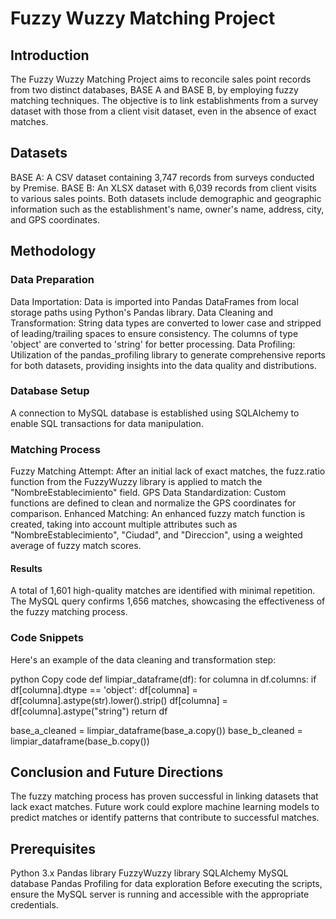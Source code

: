 # Fuzzy Wuzzy Matching Project
## Introduction
The Fuzzy Wuzzy Matching Project aims to reconcile sales point records from two distinct databases, BASE A and BASE B, by employing fuzzy matching techniques. The objective is to link establishments from a survey dataset with those from a client visit dataset, even in the absence of exact matches.

## Datasets
BASE A: A CSV dataset containing 3,747 records from surveys conducted by Premise.
BASE B: An XLSX dataset with 6,039 records from client visits to various sales points.
Both datasets include demographic and geographic information such as the establishment's name, owner's name, address, city, and GPS coordinates.

## Methodology
### Data Preparation
Data Importation: Data is imported into Pandas DataFrames from local storage paths using Python's Pandas library.
Data Cleaning and Transformation: String data types are converted to lower case and stripped of leading/trailing spaces to ensure consistency. The columns of type 'object' are converted to 'string' for better processing.
Data Profiling: Utilization of the pandas_profiling library to generate comprehensive reports for both datasets, providing insights into the data quality and distributions.
### Database Setup
A connection to MySQL database is established using SQLAlchemy to enable SQL transactions for data manipulation.
### Matching Process
Fuzzy Matching Attempt: After an initial lack of exact matches, the fuzz.ratio function from the FuzzyWuzzy library is applied to match the "NombreEstablecimiento" field.
GPS Data Standardization: Custom functions are defined to clean and normalize the GPS coordinates for comparison.
Enhanced Matching: An enhanced fuzzy match function is created, taking into account multiple attributes such as "NombreEstablecimiento", "Ciudad", and "Direccion", using a weighted average of fuzzy match scores.
#### Results
A total of 1,601 high-quality matches are identified with minimal repetition.
The MySQL query confirms 1,656 matches, showcasing the effectiveness of the fuzzy matching process.
### Code Snippets
Here's an example of the data cleaning and transformation step:

python
Copy code
def limpiar_dataframe(df):
    for columna in df.columns:
        if df[columna].dtype == 'object':
            df[columna] = df[columna].astype(str).lower().strip()
            df[columna] = df[columna].astype("string")
    return df

base_a_cleaned = limpiar_dataframe(base_a.copy())
base_b_cleaned = limpiar_dataframe(base_b.copy())
## Conclusion and Future Directions
The fuzzy matching process has proven successful in linking datasets that lack exact matches. Future work could explore machine learning models to predict matches or identify patterns that contribute to successful matches.

## Prerequisites
Python 3.x
Pandas library
FuzzyWuzzy library
SQLAlchemy
MySQL database
Pandas Profiling for data exploration
Before executing the scripts, ensure the MySQL server is running and accessible with the appropriate credentials.
